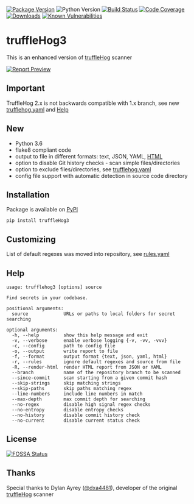 [![Package Version](https://img.shields.io/pypi/v/truffleHog3.svg)](https://pypi.org/project/truffleHog3)
![Python Version](https://img.shields.io/badge/python-3.6%2B-informational.svg)
[![Build Status](https://travis-ci.com/feeltheajf/truffleHog3.svg?branch=master)](https://travis-ci.com/feeltheajf/truffleHog3)
[![Code Coverage](https://codecov.io/gh/feeltheajf/truffleHog3/branch/master/graph/badge.svg)](https://codecov.io/gh/feeltheajf/truffleHog3)
[![Downloads](https://pepy.tech/badge/trufflehog3)](https://pepy.tech/project/trufflehog3)
[![Known Vulnerabilities](https://snyk.io/test/github/feeltheajf/truffleHog3/badge.svg?targetFile=requirements.txt)](https://snyk.io/test/github/feeltheajf/truffleHog3?targetFile=requirements.txt)


# truffleHog3
This is an enhanced version of [truffleHog](https://github.com/dxa4481/truffleHog) scanner

[![Report Preview](https://github.com/feeltheajf/truffleHog3/blob/master/examples/report.png)](https://feeltheajf.github.io/other/trufflehog)


## Important

TruffleHog 2.x is not backwards compatible with 1.x branch, see new [trufflehog.yaml](https://github.com/feeltheajf/truffleHog3/blob/master/examples/trufflehog.yaml) and [Help](#Help)


## New

- Python 3.6
- flake8 compliant code
- output to file in different formats: text, JSON, YAML, [HTML](https://feeltheajf.github.io/other/trufflehog)
- option to disable Git history checks - scan simple files/directories
- option to exclude files/directories, see [trufflehog.yaml](https://github.com/feeltheajf/truffleHog3/blob/master/examples/trufflehog.yaml)
- config file support with automatic detection in source code directory


## Installation

Package is available on [PyPI](https://pypi.org/project/truffleHog3)

```
pip install truffleHog3
```


## Customizing

List of default regexes was moved into repository, see [rules.yaml](https://github.com/feeltheajf/truffleHog3/blob/master/truffleHog3/rules.yaml)


## Help

```
usage: trufflehog3 [options] source

Find secrets in your codebase.

positional arguments:
  source             URLs or paths to local folders for secret searching

optional arguments:
  -h, --help         show this help message and exit
  -v, --verbose      enable verbose logging {-v, -vv, -vvv}
  -c, --config       path to config file
  -o, --output       write report to file
  -f, --format       output format {text, json, yaml, html}
  -r, --rules        ignore default regexes and source from file
  -R, --render-html  render HTML report from JSON or YAML
  --branch           name of the repository branch to be scanned
  --since-commit     scan starting from a given commit hash
  --skip-strings     skip matching strings
  --skip-paths       skip paths matching regex
  --line-numbers     include line numbers in match
  --max-depth        max commit depth for searching
  --no-regex         disable high signal regex checks
  --no-entropy       disable entropy checks
  --no-history       disable commit history check
  --no-current       disable current status check
```


## License

[![FOSSA Status](https://app.fossa.com/api/projects/git%2Bgithub.com%2Ffeeltheajf%2FtruffleHog3.svg?type=large)](https://app.fossa.com/projects/git%2Bgithub.com%2Ffeeltheajf%2FtruffleHog3?ref=badge_large)


## Thanks

Special thanks to Dylan Ayrey ([@dxa4481](https://github.com/dxa4481)), developer of the original [truffleHog](https://github.com/dxa4481/truffleHog) scanner
